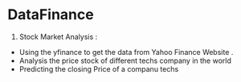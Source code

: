 # DataFinance
  
  1.  Stock Market Analysis :
  *   Using the yfinance to get the data from Yahoo Finance Website .
  *   Analysis the price stock of different techs company in the world
  *   Predicting the closing Price of a companu techs
  
